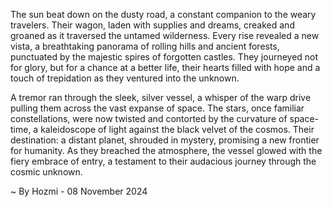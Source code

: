 
The sun beat down on the dusty road, a constant companion to the weary travelers. Their wagon, laden with supplies and dreams, creaked and groaned as it traversed the untamed wilderness. Every rise revealed a new vista, a breathtaking panorama of rolling hills and ancient forests, punctuated by the majestic spires of forgotten castles. They journeyed not for glory, but for a chance at a better life, their hearts filled with hope and a touch of trepidation as they ventured into the unknown. 

A tremor ran through the sleek, silver vessel, a whisper of the warp drive pulling them across the vast expanse of space. The stars, once familiar constellations, were now twisted and contorted by the curvature of space-time, a kaleidoscope of light against the black velvet of the cosmos. Their destination: a distant planet, shrouded in mystery, promising a new frontier for humanity. As they breached the atmosphere, the vessel glowed with the fiery embrace of entry, a testament to their audacious journey through the cosmic unknown. 

~ By Hozmi - 08 November 2024
